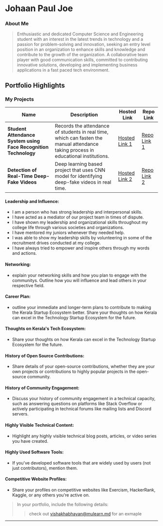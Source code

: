 # Johaan Paul Joe

### About Me

> Enthusiastic and dedicated Computer Science and Engineering student with an interest in the
 latest trends in technology and a passion for problem-solving and innovation, seeking an
 entry level position in an organization to enhance skills and knowledge and contribute to the
 growth of the organization. A collaborative team player with good communication skills,
 committed to contributing innovative solutions, developing and implementing business
 applications in a fast paced tech environment.


## Portfolio Highlights

### My Projects

| Name                | Description                                                               | Hosted Link                              | Repo Link                                                      |
|---------------------|---------------------------------------------------------------------------|------------------------------------------|----------------------------------------------------------------|
| **Student Attendance System using Face Recognition Technology**  | Records the attendance of students in real time, which can fasten the manual attendance taking process in educational institutions.                                              | [Hosted Link 1](https://example.com)    | [Repo Link 1](https://github.com/username/project1)             |
| **Detection of Real-Time Deep-Fake Videos**  | Deep learning based project that uses CNN model for identifying deep-fake videos in real time.                                               | [Hosted Link 2](https://example.com)    | [Repo Link 2](https://github.com/username/project2)             |

#### Leadership and Influence:

- I am a person who has strong leadership and interpersonal skills.
- I have acted as a mediator of our project team in times of dispute.
- I have shown my leadership and organizational skills throughout my college life through various societies and organizations.
- I have mentored my juniors whenever they needed help.
- I was able to show my leadership skills by volunteering in some of the recruitment drives conducted at my college.
- I have always tried to empower and inspire others through my words and actions.

#### Networking:

- explain your networking skills and how you plan to engage with the communitys. Outline how you will influence and lead others in your respective field.

#### Career Plan:

- outline your immediate and longer-term plans to contribute to making the Kerala Startup Ecosystem better. Share your thoughts on how Kerala can excel in the Technology Startup Ecosystem for the future.

#### Thoughts on Kerala's Tech Ecosystem:

- Share your thoughts on how Kerala can excel in the Technology Startup Ecosystem for the future.

#### History of Open Source Contributions:

- Share details of your open-source contributions, whether they are your own projects or contributions to highly popular projects in the open-source community.

#### History of Community Engagement:

-  Discuss your history of community engagement in a technical capacity, such as answering questions on platforms like Stack Overflow or actively participating in technical forums like mailing lists and Discord servers.

#### Highly Visible Technical Content:

- Highlight any highly visible technical blog posts, articles, or video series you have created.

#### Highly Used Software Tools:

- If you've developed software tools that are widely used by users (not just contributors), mention them.

#### Competitive Website Profiles:

- Share your profiles on competitive websites like Exercism, HackerRank, Kaggle, or any others you're active on.



> In your portfolio, include the following details:
>> check out [vishakhabhayan@mulearn.md](./profile/vishakhabhayan@mulearn.md) for an exmaple

---



